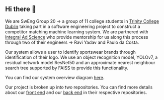 ## Hi there 👋

We are SwEng Group 20 -> a group of 11 college students in [Trinity College Dublin](https://tcd.ie/) taking part in a software engineering project to construct a competitor matching machine learning system. We are partnered with [Integral Ad Science](https://integralads.com/) who provide mentorship for us along this process through two of their engineers -> Ravi Yadav and Paulo da Costa.

Our system allows a user to identify sportswear brands through identification of their logo. We use an object recognition model, YOLOv7, a residual network model ResNet50 and an approximate nearest neighbour search tree supported by FAISS to provide this functionality.

You can find our system overview diagram [here](https://github.com/ias-tcd/.github/files/14911417/IAS-TCD.Competitor.Matching.E2E.pdf).

Our project is broken up into two repositories. You can find more details about our [front end](https://github.com/ias-tcd/competitor-matching-web-app) and our [back end](https://github.com/ias-tcd/competitor-matching-model) in their respective repositories.

<!--

**Here are some ideas to get you started:**

🙋‍♀️ A short introduction - what is your organization all about?
🌈 Contribution guidelines - how can the community get involved?
👩‍💻 Useful resources - where can the community find your docs? Is there anything else the community should know?
🍿 Fun facts - what does your team eat for breakfast?
🧙 Remember, you can do mighty things with the power of [Markdown](https://docs.github.com/github/writing-on-github/getting-started-with-writing-and-formatting-on-github/basic-writing-and-formatting-syntax)
-->
